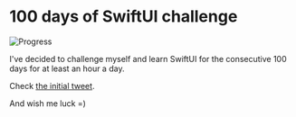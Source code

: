# 100 days of SwiftUI challenge

![Progress](https://progress-bar.dev/97/?title=111h%2010m%20)


I've decided to challenge myself and learn SwiftUI for the consecutive 100 days for at least an hour a day.

Check [the initial tweet](https://twitter.com/ck3g/status/1188362654324318208).

And wish me luck =)

